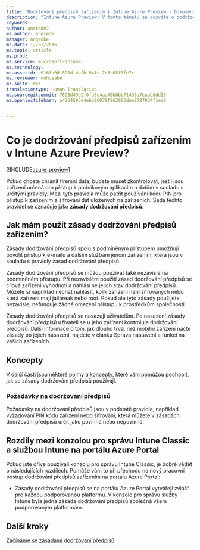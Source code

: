 ```yaml
---
title: "Dodržování předpisů zařízením | Intune Azure Preview | Dokumentace Microsoftu"
description: "Intune Azure Preview: V tomto tématu se dozvíte o dodržování předpisů zařízením v Microsoft Intune."
keywords: 
author: andredm7
ms.author: andredm
manager: angrobe
ms.date: 12/07/2016
ms.topic: article
ms.prod: 
ms.service: microsoft-intune
ms.technology: 
ms.assetid: a916fa0d-890d-4efb-941c-7c3c05f8fe7c
ms.reviewer: muhosabe
ms.suite: ems
translationtype: Human Translation
ms.sourcegitcommit: 7693d49e2f0fa6e4aa40b6bb71433a7eaab8dd15
ms.openlocfilehash: a4254503e4e6b86079f862966dee2727934f1ee6


---
```


# <a name="what-is-device-compliance-in-intune-azure-preview"></a>Co je dodržování předpisů zařízením v Intune Azure Preview?


[!INCLUDE[azure_preview](../includes/azure_preview.md)]

Pokud chcete chránit firemní data, budete muset zkontrolovat, jestli jsou zařízení určená pro přístup k podnikovým aplikacím a datům v souladu s určitými pravidly. Mezi tyto pravidla může patřit používání kódu PIN pro přístup k zařízením a šifrování dat uložených na zařízeních. Sada těchto pravidel se označuje jako **zásady dodržování předpisů**.

##  <a name="how-should-i-use-a-device-compliance-policy"></a>Jak mám použít zásady dodržování předpisů zařízením?
Zásady dodržování předpisů spolu s podmíněným přístupem umožňují povolit přístup k e-mailu a dalším službám jenom zařízením, která jsou v souladu s pravidly zásad dodržování předpisů.

Zásady dodržování předpisů se můžou používat také nezávisle na podmíněném přístupu.
Při nezávislém použití zásad dodržování předpisů se cílová zařízení vyhodnotí a nahlásí se jejich stav dodržování předpisů. Můžete si například nechat nahlásit, kolik zařízení není šifrovaných nebo která zařízení mají jailbreak nebo root. Pokud ale tyto zásady použijete nezávisle, nefunguje žádné omezení přístupu k prostředkům společnosti.

Zásady dodržování předpisů se nasazují uživatelům. Po nasazení zásady dodržování předpisů uživateli se u jeho zařízení kontroluje dodržování předpisů. Další informace o tom, jak dlouho trvá, než mobilní zařízení načte zásady po jejich nasazení, najdete v článku Správa nastavení a funkcí na vašich zařízeních.

##  <a name="concepts"></a>Koncepty
V další části jsou některé pojmy a koncepty, které vám pomůžou pochopit, jak se zásady dodržování předpisů používají.

### <a name="compliance-requirements"></a>Požadavky na dodržování předpisů
Požadavky na dodržování předpisů jsou v podstatě pravidla, například vyžadování PIN kódu zařízení nebo šifrování, která můžete v zásadách dodržování předpisů určit jako povinná nebo nepovinná.

<!---### Actions for noncompliance

You can specify what needs to happen when a device is determined as noncompliant. This can be a sequence of actions during a specific time.
When you specify these actions, Intune will automatically initiate them in the sequence you specify. See the following example of a sequence of
actions for a device that continues to be in the noncompliant status for
a week:

-   When the device is first determined to be non-compliant, an email with noncompliant notification is sent to the user.

-   3 days after initial noncompliance state, a follow up reminder is sent to the user.

-   5 days after initial noncompliance state, a final reminder with a notification that access to company resources will be blocked on the device in 2 days if the compliance issues are not remediated is sent to the user.

-   7 days after initial noncompliance state, access to company resources is blocked. This requires that you have conditional access policy that specifies that access from noncompliant devices should    be blocked for services such as Exchange and SharePoint.

### Grace Period

This is the time between when a device is first determined as
noncompliant to when access to company resources on that device is blocked. This time allows for time that the user has to resolve
compliance issues on the device. You can also use this time to create your action sequences to send notifications to the user before their access is blocked.

Remember that you need to implement conditional access policies in addition to compliance policies in order for access to company resources to be blocked.--->

##  <a name="differences-between-the-classic-intune-admin-console-and-intune-in-the-azure-portal"></a>Rozdíly mezi konzolou pro správu Intune Classic a službou Intune na portálu Azure Portal


Pokud jste dříve používali konzolu pro správu Intune Classic, je dobré vědět o následujících rozdílech. Pomůže vám to při přechodu na nový pracovní postup dodržování předpisů zařízením na portálu Azure Portal:


-   Zásady dodržování předpisů se na portálu Azure Portal vytvářejí zvlášť pro každou podporovanou platformu. V konzole pro správu služby Intune byla jedna zásada dodržování předpisů společná všem podporovaným platformám.


<!--- -   In the Azure portal, you have the ability to specify actions and notifications that are intiated when a device is determined to be noncompliant. This ability does not exist in the Intune admin console.

-   In the Azure portal, you can set a grace period to allow time for the end-user to get their device back to compliance status before they completely lose the ability to get company data on their device. This is not available in the Intune admin console.--->

##  <a name="next-steps"></a>Další kroky

[Začínáme se zásadami dodržování předpisů](get-started-with-device-compliance.md)


<!---### See also

Conditional access--->



<!--HONumber=Feb17_HO1-->



